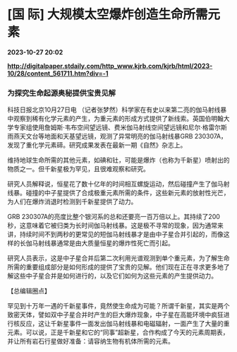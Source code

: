 # [国 际] 大规模太空爆炸创造生命所需元素

**2023-10-27 20:02**

**http://digitalpaper.stdaily.com/http_www.kjrb.com/kjrb/html/2023-10/28/content_561711.htm?div=-1**

### 为探究生命起源奥秘提供宝贵见解

 科技日报北京10月27日电 （记者张梦然）科学家在有史以来第二亮的伽马射线暴中观察到稀有化学元素的产生，为重元素的形成方式提供了新线索。英国伯明翰大学专家组使用詹姆斯·韦布空间望远镜、费米伽马射线空间望远镜和尼尔·格雷尔斯雨燕天文台等地面和天基望远镜，观测了异常明亮的伽马射线暴GRB 230307A，发现了重化学元素碲。研究成果发表在最新一期《自然》杂志上。

 维持地球生命所需的其他元素，如碘和钍，可能是爆炸（也称为千新星）喷射出的物质之一。但千新星极为罕见，且很难观察和研究。

 研究人员解释说，恒星花了数十亿年的时间相互螺旋运动，然后碰撞产生了伽马射线暴。碰撞的中子星提供了合成极重元素所需的条件，这些新元素的放射性光芒，为人们在爆炸消退时检测到千新星提供了动力。

 GRB 230307A的亮度比整个银河系的总和还要亮一百万倍以上。其持续了200秒，这意味着它被归类为长时间伽马射线暴。这是极不寻常的现象，因为通常来讲，持续时间不到两秒的更常见的短伽马射线暴才是由中子星合并引起的，而像这样的长伽马射线暴通常是由大质量恒星的爆炸性死亡而引起。

 研究人员表示，这是中子星合并后第二次利用光谱观测到单个重元素，为了解生命所需的重要组成部分是如何形成的提供了宝贵的见解。他们现在正在寻求更多地了解这些中子星合并是如何进行的，以及它们如何为这些元素的产生提供动力。

【总编辑圈点】

 罕见到十万年一遇的千新星事件，竟然使生命成为可能？所谓千新星，其实是两个致密天体，譬如双中子星合并时产生的巨大爆炸现象，中子星在高能环境中疯狂进行核反应，这让千新星事件一面发出伽马射线暴和电磁辐射，一面产生了大量的重元素。可以说，正是千新星和它的“同事”超新星，合作构成了今天的元素周期表，并让所有岩石行星做好准备：请容纳生物有机体所需的元素。